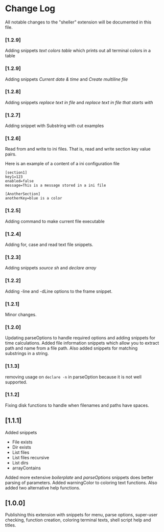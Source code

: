 # Change Log

All notable changes to the "sheller" extension will be documented in this file.

### [1.2.9]
Adding snippets *text colors table* which prints out all terminal colors in a table
### [1.2.9]
Adding snippets *Current date & time* and *Create multiline file*
### [1.2.8]
Adding snippets *replace text in file* and *replace text in file that starts with*
### [1.2.7]
Adding snippet with Substring with cut examples

### [1.2.6]
Read from and write to ini files.  That is, read and write section key value pairs.

Here is an example of a content of a ini configuration file
```
[section1]
key1=123
enabled=false
message=This is a message stored in a ini file

[AnotherSection]
anotherKey=blue is a color

```
### [1.2.5]
Adding command to make current file executable
### [1.2.4]
Adding for, case and read text file snippets.
### [1.2.3]
Adding snippets *source sh* and *declare array*
### [1.2.2]
Adding -line and -dLine options to the frame snippet.

### [1.2.1]
Minor changes.

### [1.2.0]
Updating parseOptions to handle required options and adding snippets for time
calculations.  Added file information snippets which allow you to extract path
and name from a file path.  Also added snippets for matching substrings in a string.

### [1.1.3]
removing usage on `declare -n` in parseOption because it is not well supported.

### [1.1.2]
Fixing disk functions to handle when filenames and paths have spaces.

## [1.1.1]
Added snippets
  - File exists
  - Dir exists
  - List files
  - List files recursive
  - List dirs
  - arrayContains

Added more extensive *boilerplate* and *parseOptions* snippets does better
parsing of parameters.  Added warningColor to coloring text functions.
Also added two alternative help functions.

## [1.0.0]

Publishing this extension with snippets for menu, parse options, super-user 
checking, function creation, coloring terminal texts, shell script help and titles. 